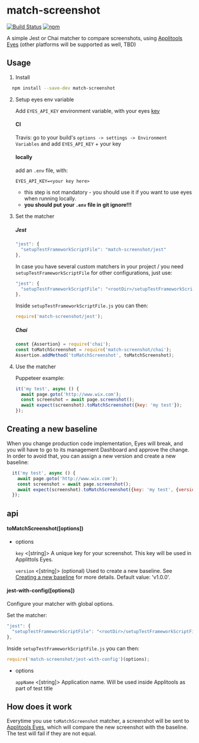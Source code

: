 # match-screenshot

[![Build Status](https://travis-ci.org/wix-incubator/match-screenshot.svg?branch=master)](https://travis-ci.org/wix-incubator/match-screenshot)
[![npm](https://img.shields.io/npm/v/match-screenshot.svg)](https://www.npmjs.com/package/match-screenshot)


A simple Jest or Chai matcher to compare screenshots, using [Applitools Eyes](https://applitools.com/) (other platforms will be supported as well, TBD)


## Usage

1. Install

```bash
  npm install --save-dev match-screenshot
```

2. Setup eyes env variable

    Add `EYES_API_KEY` environment variable, with your eyes [key](https://applitools.com/docs/topics/overview/obtain-api-key.html)

    #### CI

      Travis: go to your build's `options -> settings -> Environment Variables` and add `EYES_API_KEY` + your key


    #### locally

      add an `.env` file, with:

      ```
      EYES_API_KEY=<your key here>
      ```

      - this step is not mandatory - you should use it if you want to use eyes when running locally.
      - **you should put your `.env` file in git ignore!!!**


3. Set the matcher

    ##### Jest

    ```js
    "jest": {
      "setupTestFrameworkScriptFile": "match-screenshot/jest"
    },
    ```

    In case you have several custom matchers in your project / you need `setupTestFrameworkScriptFile` for other configurations, just use:

    ```js
    "jest": {
      "setupTestFrameworkScriptFile": "<rootDir>/setupTestFrameworkScriptFile.js"
    },
    ```

    Inside `setupTestFrameworkScriptFile.js` you can then:

    ```js
    require('match-screenshot/jest');
    ```

    ##### Chai

    ```js
    const {Assertion} = require('chai');
    const toMatchScreenshot = require('match-screenshot/chai');
    Assertion.addMethod('toMatchScreenshot', toMatchScreenshot);
    ```

3. Use the matcher

    Puppeteer example:

    ```js
    it('my test', async () {
      await page.goto('http://www.wix.com');
      const screenshot = await page.screenshot();
      await expect(screenshot).toMatchScreenshot({key: 'my test'});
    });
    ```


## Creating a new baseline

When you change production code implementation, Eyes will break, and you will have to go to its management Dashboard and approve the change. In order to avoid that, you can assign a new version and create a new baseline:

```js
  it('my test', async () {
    await page.goto('http://www.wix.com');
    const screenshot = await page.screenshot();
    await expect(screenshot).toMatchScreenshot({key: 'my test', {version: 'v1.0.1'}});
  });
```

## api

#### toMatchScreenshot([options])

- options

  `key` <[string]> A unique key for your screenshot. This key will be used in Applittols Eyes.

  `version` <[string]> (optional) Used to create a new baseline. See [Creating a new baseline](https://github.com/wix-incubator/match-screenshot#creating-a-new-baseline) for more details. Default value: 'v1.0.0'.


#### jest-with-config([options])

Configure your matcher with global options.

Set the matcher:

```js
"jest": {
  "setupTestFrameworkScriptFile": "<rootDir>/setupTestFrameworkScriptFile.js"
},
```

Inside `setupTestFrameworkScriptFile.js` you can then:

```js
require('match-screenshot/jest-with-config')(options);
```

- options

  `appName` <[string]> Application name. Will be used inside Applitools as part of test title

## How does it work

Everytime you use `toMatchScreenshot` matcher, a screenshot will be sent to [Applitools Eyes](https://applitools.com/), which will compare the new screenshot with the baseline. The test will fail if they are not equal.

